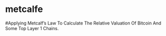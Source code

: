 # metcalfe

#Applying Metcalf’s Law To Calculate The Relative Valuation Of Bitcoin And Some Top Layer 1 Chains.

